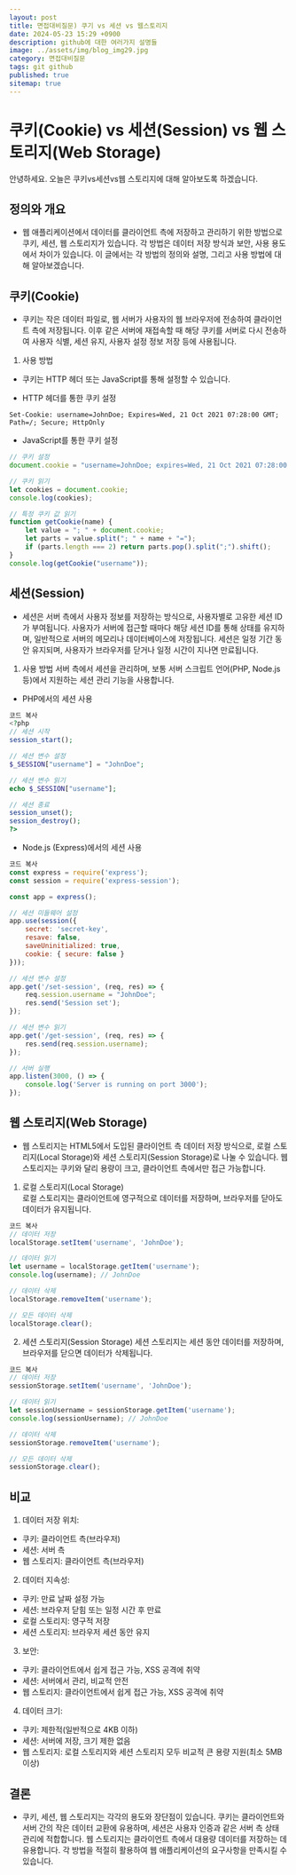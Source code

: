 ```yaml
---
layout: post
title: 면접대비질문) 쿠기 vs 세션 vs 웹스토리지
date: 2024-05-23 15:29 +0900
description: github에 대한 여러가지 설명들
image: ../assets/img/blog_img29.jpg
category: 면접대비질문
tags: git github
published: true
sitemap: true
---
```


# 쿠키(Cookie) vs 세션(Session) vs 웹 스토리지(Web Storage)

안녕하세요. 오늘은 쿠키vs세션vs웹 스토리지에 대해 알아보도록 하겠습니다.

## 정의와 개요
- 웹 애플리케이션에서 데이터를 클라이언트 측에 저장하고 관리하기 위한 방법으로 쿠키, 세션, 웹 스토리지가 있습니다. 각 방법은 데이터 저장 방식과 보안, 사용 용도에서 차이가 있습니다. 이 글에서는 각 방법의 정의와 설명, 그리고 사용 방법에 대해 알아보겠습니다.

## 쿠키(Cookie)
- 쿠키는 작은 데이터 파일로, 웹 서버가 사용자의 웹 브라우저에 전송하여 클라이언트 측에 저장됩니다. 이후 같은 서버에 재접속할 때 해당 쿠키를 서버로 다시 전송하여 사용자 식별, 세션 유지, 사용자 설정 정보 저장 등에 사용됩니다.

1. 사용 방법
- 쿠키는 HTTP 헤더 또는 JavaScript를 통해 설정할 수 있습니다.

- HTTP 헤더를 통한 쿠키 설정

````http
Set-Cookie: username=JohnDoe; Expires=Wed, 21 Oct 2021 07:28:00 GMT; Path=/; Secure; HttpOnly
````

- JavaScript를 통한 쿠키 설정

````javascript
// 쿠키 설정
document.cookie = "username=JohnDoe; expires=Wed, 21 Oct 2021 07:28:00 GMT; path=/; secure; samesite=strict";

// 쿠키 읽기
let cookies = document.cookie;
console.log(cookies);

// 특정 쿠키 값 읽기
function getCookie(name) {
    let value = "; " + document.cookie;
    let parts = value.split("; " + name + "=");
    if (parts.length === 2) return parts.pop().split(";").shift();
}
console.log(getCookie("username"));
````

## 세션(Session)
- 세션은 서버 측에서 사용자 정보를 저장하는 방식으로, 사용자별로 고유한 세션 ID가 부여됩니다. 사용자가 서버에 접근할 때마다 해당 세션 ID를 통해 상태를 유지하며, 일반적으로 서버의 메모리나 데이터베이스에 저장됩니다. 세션은 일정 기간 동안 유지되며, 사용자가 브라우저를 닫거나 일정 시간이 지나면 만료됩니다.

1. 사용 방법
서버 측에서 세션을 관리하며, 보통 서버 스크립트 언어(PHP, Node.js 등)에서 지원하는 세션 관리 기능을 사용합니다.

- PHP에서의 세션 사용

````php
코드 복사
<?php
// 세션 시작
session_start();

// 세션 변수 설정
$_SESSION["username"] = "JohnDoe";

// 세션 변수 읽기
echo $_SESSION["username"];

// 세션 종료
session_unset();
session_destroy();
?>
````

- Node.js (Express)에서의 세션 사용

````javascript
코드 복사
const express = require('express');
const session = require('express-session');

const app = express();

// 세션 미들웨어 설정
app.use(session({
    secret: 'secret-key',
    resave: false,
    saveUninitialized: true,
    cookie: { secure: false }
}));

// 세션 변수 설정
app.get('/set-session', (req, res) => {
    req.session.username = "JohnDoe";
    res.send('Session set');
});

// 세션 변수 읽기
app.get('/get-session', (req, res) => {
    res.send(req.session.username);
});

// 서버 실행
app.listen(3000, () => {
    console.log('Server is running on port 3000');
});
````

## 웹 스토리지(Web Storage)
- 웹 스토리지는 HTML5에서 도입된 클라이언트 측 데이터 저장 방식으로, 로컬 스토리지(Local Storage)와 세션 스토리지(Session Storage)로 나눌 수 있습니다. 웹 스토리지는 쿠키와 달리 용량이 크고, 클라이언트 측에서만 접근 가능합니다.

1.  로컬 스토리지(Local Storage)     
로컬 스토리지는 클라이언트에 영구적으로 데이터를 저장하며, 브라우저를 닫아도 데이터가 유지됩니다.

````javascript
코드 복사
// 데이터 저장
localStorage.setItem('username', 'JohnDoe');

// 데이터 읽기
let username = localStorage.getItem('username');
console.log(username); // JohnDoe

// 데이터 삭제
localStorage.removeItem('username');

// 모든 데이터 삭제
localStorage.clear();
````

2. 세션 스토리지(Session Storage)
세션 스토리지는 세션 동안 데이터를 저장하며, 브라우저를 닫으면 데이터가 삭제됩니다.

````javascript
코드 복사
// 데이터 저장
sessionStorage.setItem('username', 'JohnDoe');

// 데이터 읽기
let sessionUsername = sessionStorage.getItem('username');
console.log(sessionUsername); // JohnDoe

// 데이터 삭제
sessionStorage.removeItem('username');

// 모든 데이터 삭제
sessionStorage.clear();
````

## 비교

1. 데이터 저장 위치:

- 쿠키: 클라이언트 측(브라우저)
- 세션: 서버 측
- 웹 스토리지: 클라이언트 측(브라우저)


2. 데이터 지속성:

- 쿠키: 만료 날짜 설정 가능
- 세션: 브라우저 닫힘 또는 일정 시간 후 만료
- 로컬 스토리지: 영구적 저장
- 세션 스토리지: 브라우저 세션 동안 유지

3. 보안:

- 쿠키: 클라이언트에서 쉽게 접근 가능, XSS 공격에 취약
- 세션: 서버에서 관리, 비교적 안전
- 웹 스토리지: 클라이언트에서 쉽게 접근 가능, XSS 공격에 취약


4. 데이터 크기:

- 쿠키: 제한적(일반적으로 4KB 이하)
- 세션: 서버에 저장, 크기 제한 없음
- 웹 스토리지: 로컬 스토리지와 세션 스토리지 모두 비교적 큰 용량 지원(최소 5MB 이상)


## 결론
- 쿠키, 세션, 웹 스토리지는 각각의 용도와 장단점이 있습니다. 쿠키는 클라이언트와 서버 간의 작은 데이터 교환에 유용하며, 세션은 사용자 인증과 같은 서버 측 상태 관리에 적합합니다. 웹 스토리지는 클라이언트 측에서 대용량 데이터를 저장하는 데 유용합니다. 각 방법을 적절히 활용하여 웹 애플리케이션의 요구사항을 만족시킬 수 있습니다.